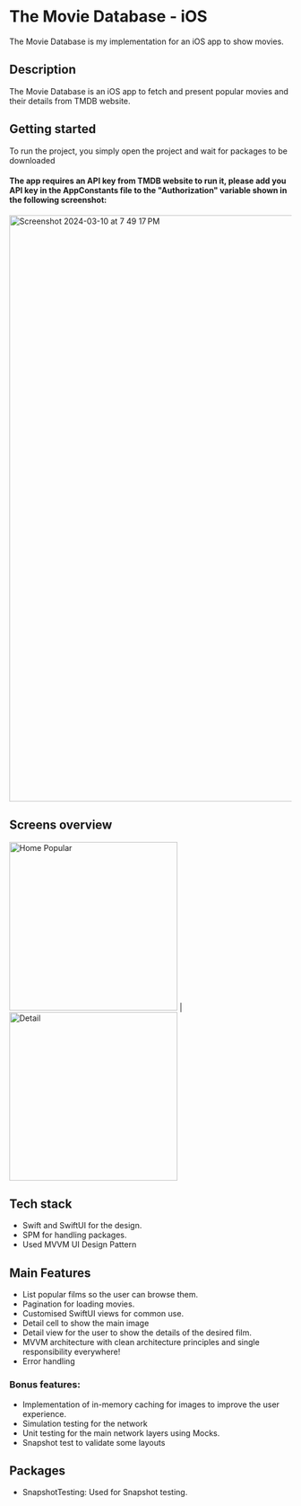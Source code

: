 # The Movie Database - iOS
The Movie Database is my implementation for an iOS app to show movies.

## Description
The Movie Database is an iOS app to fetch and present popular movies and their details from TMDB website.

## Getting started
To run the project, you simply open the project and wait for packages to be downloaded
#### The app requires an API key from TMDB website to run it, please add you API key in the AppConstants file to the "Authorization" variable shown in the following screenshot:
<img width="1044" alt="Screenshot 2024-03-10 at 7 49 17 PM" src="https://github.com/luisgustavoB1/DSPokemon/assets/46496566/85367dd4-1f6f-4772-a7c8-85993643e713">


## Screens overview
<img width="300" alt="Home Popular" src="https://github.com/luisgustavoB1/DSPokemon/assets/46496566/416bbfb2-c4b9-4b84-bc6e-0495b290d101"> | <img width="300" alt="Detail" src="https://github.com/luisgustavoB1/DSPokemon/assets/46496566/688e9637-0d2d-4039-89dc-0ff3ec77c642">

## Tech stack
- Swift and SwiftUI for the design.
- SPM for handling packages.
- Used MVVM UI Design Pattern

## Main Features
- List popular films so the user can browse them.
- Pagination for loading movies.
- Customised SwiftUI views for common use.
- Detail cell to show the main image
- Detail view for the user to show the details of the desired film.
- MVVM architecture with clean architecture principles and single responsibility everywhere!
- Error handling

### Bonus features:
- Implementation of in-memory caching for images to improve the user experience.
- Simulation testing for the network 
- Unit testing for the main network layers using Mocks.
- Snapshot test to validate some layouts

## Packages
- SnapshotTesting: Used for Snapshot testing.

